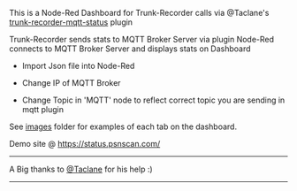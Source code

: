 This is a Node-Red Dashboard for Trunk-Recorder calls via @Taclane's [trunk-recorder-mqtt-status](https://github.com/taclane/trunk-recorder-mqtt-status) plugin

Trunk-Recorder sends stats to MQTT Broker Server via plugin
Node-Red connects to MQTT Broker Server and displays stats on Dashboard


* Import Json file into Node-Red

* Change IP of MQTT Broker
  
* Change Topic in 'MQTT' node to reflect correct topic you are sending in mqtt plugin

See [images](https://github.com/s3m1s0n1c/trunk-recorder-node-red-stats/images) folder for examples of each tab on the dashboard.

Demo site @ https://status.psnscan.com/

------------------------------------------------------------------------

A Big thanks to [@Taclane](https://github.com/taclane/) for his help :)

------------------------------------------------------------------------
